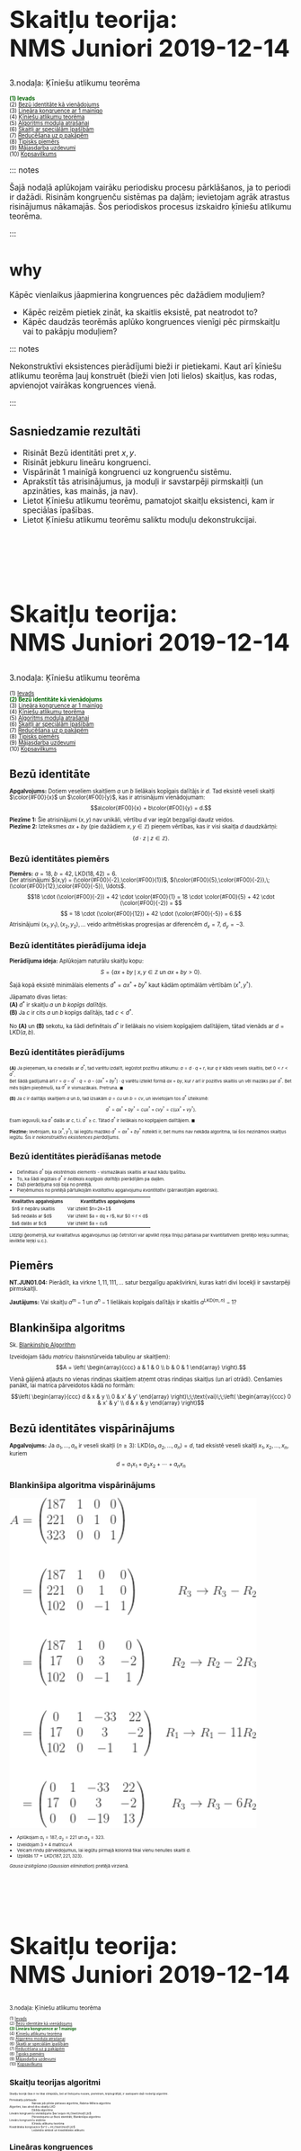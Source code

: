 # &nbsp;

<hgroup>

<h1 style="font-size:32pt">Skaitļu teorija:<br/>
NMS Juniori 2019-12-14</h1>


<blue>3.nodaļa: Ķīniešu atlikumu teorēma</blue>


</hgroup><hgroup style="font-size:70%">

<span style="color:darkgreen">**(1) Ievads**</span>  
<span>(2) [Bezū identitāte kā vienādojums](#section-1)</span>  
<span>(3) [Lineāra kongruence ar 1 mainīgo](#section-2)</span>  
<span>(4) [Ķīniešu atlikumu teorēma](#section-3)</span>  
<span>(5) [Algoritms moduļa atrašanai](#section-4)</span>  
<span>(6) [Skaitļi ar speciālām īpašībām](#section-5)</span>  
<span>(7) [Reducēšana uz p pakāpēm](#section-6)</span>  
<span>(8) [Tipisks piemērs](#section-7)</span>  
<span>(9) [Mājasdarba uzdevumi](#section-8)</span>  
<span>(10) [Kopsavilkums](#section-9)</span>


</hgroup>

::: notes

Šajā nodaļā aplūkojam vairāku periodisku procesu pārklāšanos, 
ja to periodi ir dažādi.
Risinām kongruenču sistēmas pa daļām; 
ievietojam agrāk atrastus risinājumus nākamajās. 
Šos periodiskos procesus izskaidro ķīniešu 
atlikumu teorēma.

:::





# <lo-why/> why

<div class="bigWhy">

Kāpēc vienlaikus jāapmierina kongruences pēc dažādiem moduļiem?

</div>

<div class="smallWhy">

* Kāpēc reizēm pietiek zināt, ka skaitlis eksistē, pat neatrodot to?
* Kāpēc daudzās teorēmās aplūko kongruences vienīgi pēc pirmskaitļu 
vai to pakāpju moduļiem?

</div>

::: notes

Nekonstruktīvi eksistences pierādījumi bieži ir pietiekami. Kaut arī ķīniešu 
atlikumu teorēma ļauj konstruēt (bieži vien ļoti lielos) skaitļus, kas rodas, 
apvienojot vairākas kongruences vienā. 

:::


## <lo-theory/> Sasniedzamie rezultāti

* Risināt Bezū identitāti pret $x,y$. 
* Risināt jebkuru lineāru kongruenci. 
* Vispārināt 1 mainīgā kongruenci uz kongruenču sistēmu. 
* Aprakstīt tās atrisinājumus, ja moduļi ir 
savstarpēji pirmskaitļi (un apzināties, kas mainās, ja nav). 
* Lietot Ķīniešu atlikumu teorēmu, pamatojot skaitļu 
eksistenci, kam ir speciālas īpašības. 
* Lietot Ķīniešu atlikumu teorēmu saliktu moduļu dekonstrukcijai.







# &nbsp;

<hgroup>

<h1 style="font-size:32pt">Skaitļu teorija:<br/>
NMS Juniori 2019-12-14</h1>


<blue>3.nodaļa: Ķīniešu atlikumu teorēma</blue>


</hgroup><hgroup style="font-size:70%">

<span>(1) [Ievads](#section)</span>  
<span style="color:darkgreen">**(2) Bezū identitāte kā vienādojums**</span>  
<span>(3) [Lineāra kongruence ar 1 mainīgo](#section-2)</span>  
<span>(4) [Ķīniešu atlikumu teorēma](#section-3)</span>  
<span>(5) [Algoritms moduļa atrašanai](#section-4)</span>  
<span>(6) [Skaitļi ar speciālām īpašībām](#section-5)</span>  
<span>(7) [Reducēšana uz p pakāpēm](#section-6)</span>  
<span>(8) [Tipisks piemērs](#section-7)</span>  
<span>(9) [Mājasdarba uzdevumi](#section-8)</span>  
<span>(10) [Kopsavilkums](#section-9)</span>


# <lo-theory/> Bezū identitāte

**Apgalvojums:** Dotiem veseliem skaitļiem $a$ un $b$ lielākais kopīgais
dalītājs ir $d$. Tad eksistē veseli skaitļi $\color{#F00}{x}$ un $\color{#F00}{y}$, 
kas ir atrisinājumi vienādojumam:
$$a\color{#F00}{x} + b\color{#F00}{y} = d.$$

**Piezīme 1:** Šie atrisinājumi $(x,y)$ nav unikāli, vērtību $d$ var iegūt bezgalīgi daudz veidos.  
**Piezīme 2:** Izteiksmes $ax+by$ (pie dažādiem $x,y \in \mathbb{Z}$) pieņem vērtības, kas ir
visi skaitļa $d$ daudzkārtņi:
$$\{ d \cdot z \,\mid\, z \in \mathbb{Z} \}.$$


## <lo-summary/> Bezū identitātes piemērs

**Piemērs:** $a = 18$, $b = 42$, $\text{LKD}(18,42) = 6$.  
Der atrisinājumi $(x,y) = (\color{#F00}{-2},\color{#F00}{1})$, 
$(\color{#F00}{5},\color{#F00}{-2}),\;(\color{#F00}{12},\color{#F00}{-5}), \ldots$. 
$$18 \cdot (\color{#F00}{-2}) + 42 \cdot \color{#F00}{1} = 
18 \cdot \color{#F00}{5} + 42 \cdot (\color{#F00}{-2}) = $$
$$ = 18 \cdot (\color{#F00}{12}) + 42 \cdot (\color{#F00}{-5}) = 6.$$
Atrisinājumi $(x_1,y_1),(x_2,y_2),\ldots$ veido aritmētiskas progresijas ar diferencēm 
$d_x = 7$, $d_y = -3$.




## <lo-summary/> Bezū identitātes pierādījuma ideja

**Pierādījuma ideja:** Aplūkojam naturālu skaitļu kopu:
$$S=\{ax+by \,\mid\, x,y\in\mathbb{Z} \text{ un } ax+by>0\}.$$
Šajā kopā eksistē minimālais elements $d^{\ast} = ax^{\ast} + by^{\ast}$ kaut 
kādām optimālām vērtībām $(x^{\ast},y^{\ast})$.

Jāpamato divas lietas:  
**(A)** $d^{\ast}$ ir skaitļu $a$ un $b$ *kopīgs dalītājs*.  
**(B)** Ja $c$ ir cits $a$ un $b$ kopīgs dalītājs, tad $c < d^{\ast}$. 

No **(A)** un **(B)** sekotu, ka šādi definētais $d^{\ast}$ ir lielākais 
no visiem kopīgajiem dalītājiem, tātad vienāds ar $d = \text{LKD}(a,b)$.


## <lo-summary/> Bezū identitātes pierādījums 

<div style="font-size:80%">

**(A)** Ja pieņemam, ka $a$ nedalās ar $d^{\ast}$, tad varētu izdalīt, iegūstot pozitīvu atlikumu: 
$a = d \cdot q + r$, kur $q$ ir kāds vesels skaitlis, bet $0 < r < d^{\ast}$.  
Bet šādā gadījumā arī $r = a - d^{\ast} \cdot q = a - (ax^{\ast}+by^{\ast}) \cdot q$
varētu izteikt formā $ax+by$, kur $r$ arī ir pozitīvs skaitlis un vēl mazāks par $d^{\ast}$. 
Bet mēs bijām pieņēmuši, ka $d^{\ast}$ ir vismazākais. Pretruna. $\blacksquare$

**(B)** Ja $c$ ir dalītājs skaitļiem $a$ un $b$, tad izsakām 
$a = cu$ un $b = cv$, un ievietojam tos $d^{\ast}$ izteiksmē:
$$d^{\ast} = ax^{\ast}+by^{\ast} = cux^{\ast} + cvy^{\ast} = c(ux^{\ast} + vy^{\ast}).$$
Esam ieguvuši, ka $d^{\ast}$ dalās ar $c$, t.i. $d^{\ast} \geq c$. Tātad $d^{\ast}$ ir 
lielākais no kopīgajiem dalītājiem. $\blacksquare$

**Piezīme:** Ievērojam, ka $(x^{\ast},y^{\ast})$, lai iegūtu mazāko $d^{\ast} = ax^{\ast}+by^{\ast}$ 
noteikti ir, bet mums nav nekāda algoritma, lai šos nezināmos skaitļus iegūtu. Šis ir 
<blue>*nekonstruktīvs eksistences pierādījums*</blue>.

</div>


## <lo-summary/> Bezū identitātes pierādīšanas metode

<div style="font-size:80%">

* Definētais $d^{\ast}$ bija <blue>*ekstrēmais elements*</blue> - vismazākais skaitlis ar kaut kādu īpašību.
* To, ka šādi iegūtais $d^{\ast}$ ir *lielākais kopīgais dalītājs* pierādījām pa daļām. 
* Daži pierādījuma soļi bija no pretējā. 
* Pieņēmumos no pretējā pārtulkojām *kvalitatīvu* apgalvojumu *kvantitatīvi* (pārrakstījām algebriski).

<table> 
<tr><th>Kvalitatīvs apgalvojums</th><th>Kvantitatīvs apgalvojums</th></tr>
<tr><td>$n$ ir nepāru skaitlis</td><td>Var izteikt $n=2k+1$</td></tr>
<tr><td>$a$ nedalās ar $d$</td><td>Var izteikt $a = dq + r$, kur $0 < r < d$</td></tr>
<tr><td>$a$ dalās ar $c$</td><td>Var izteikt $a = cu$</td></tr>
</table>

Līdzīgi ģeometrijā, kur kvalitatīvus apgalvojumus
(ap četrstūri var apvilkt riņķa līniju) pārtaisa par kvantitatīviem 
(pretējo leņķu summas; ievilktie leņķi u.c.). 

</div>



# <lo-sample/> Piemērs

**NT.JUN01.04:** Pierādīt, ka virkne $1,11,111,\ldots$ satur bezgalīgu apakšvirkni, 
kuras katri divi locekļi ir savstarpēji pirmskaitļi.

**Jautājums:** Vai skaitļu $a^m - 1$ un $a^n - 1$ lielākais kopīgais dalītājs ir
skaitlis $a^{\text{LKD}(m,n)} - 1$?


# <lo-summary/> Blankinšipa algoritms

Sk. [Blankinship Algorithm](http://mathworld.wolfram.com/BlankinshipAlgorithm.html)


Izveidojam šādu <blue>*matricu*</blue> (taisnstūrveida tabuliņu ar skaitļiem):
$$A = \left(
\begin{array}{ccc}
a & 1 & 0 \\
b & 0 & 1 
\end{array} \right).$$

Vienā gājienā atļauts no vienas rindiņas skaitļiem atņemt otras rindiņas skaitļus
(un arī otrādi). Cenšamies panākt, lai matrica pārveidotos kādā no formām:

$$\left(
\begin{array}{ccc}
d & x & y \\
0 & x' & y'
\end{array} \right)\;\;\text{vai}\;\;\left(
\begin{array}{ccc}
0 & x' & y' \\
d & x & y
\end{array} \right)$$





# <lo-theory/> Bezū identitātes vispārinājums

**Apgalvojums:** Ja $a_1,\ldots,a_n$ ir veseli skaitļi ($n \geq 3$):
$\text{LKD}(a_1, a_2, \ldots, a_n) = d,$
tad eksistē veseli skaitļi $x_{1},x_{2},\ldots ,x_{n}$, kuriem
$$d=a_{1}x_{1}+a_{2}x_{2}+\cdots +a_{n}x_{n}$$


## <lo-summary/> Blankinšipa algoritma vispārinājums

<hgroup>

![Blankinship 3](blankinship3.png)

</hgroup>
<hgroup style="font-size:80%">

* Aplūkojam $a_1 = 187$, $a_2 = 221$ un 
$a_3 = 323$. 
* Izveidojam $3 \times 4$ matricu $A$
* Veicam rindu pārveidojumus, lai iegūtu 
pirmajā kolonnā tikai vienu nenulles skaitli $d$. 
* Izpildās $17 = \text{LKD}(187,221,323)$. 

<blue>*Gausa izslēgšana*</blue> (*Gaussian elimination*)
pretējā virzienā. 


</hgroup>



# &nbsp;

<hgroup>

<h1 style="font-size:32pt">Skaitļu teorija:<br/>
NMS Juniori 2019-12-14</h1>


<blue>3.nodaļa: Ķīniešu atlikumu teorēma</blue>


</hgroup><hgroup style="font-size:70%">

<span>(1) [Ievads](#section)</span>  
<span>(2) [Bezū identitāte kā vienādojums](#section-1)</span>  
<span style="color:darkgreen">**(3) Lineāra kongruence ar 1 mainīgo**</span>  
<span>(4) [Ķīniešu atlikumu teorēma](#section-3)</span>  
<span>(5) [Algoritms moduļa atrašanai](#section-4)</span>  
<span>(6) [Skaitļi ar speciālām īpašībām](#section-5)</span>  
<span>(7) [Reducēšana uz p pakāpēm](#section-6)</span>  
<span>(8) [Tipisks piemērs](#section-7)</span>  
<span>(9) [Mājasdarba uzdevumi](#section-8)</span>  
<span>(10) [Kopsavilkums](#section-9)</span>


# <lo-theory/> Skaitļu teorijas algoritmi

<div style="font-size:70%">

Skaitļu teorijā (kas ir ne tikai olimpiāžu, bet arī lietojumu 
nozare, piemēram, kriptogrāfijā), ir sastopami daži noderīgi algoritmi. 

<dl>
<dt>Pirmskaitļu pārbaude</dt>
<dd>Naivais jeb pilnās pārlases algoritms; Rabina-Millera algoritms</dd>
<dt>Algoritmi, kas atrod divu skaitļu LKD</dt>
<dd>Eiklīda algoritms</dd>
<dt>Lineārs kongruenču vienādojums $ax \equiv m\;(\text{mod}\,b)$</dt>
<dd>Pārveidojums uz Bezū identitāti; Blankinšipa algoritms</dd>
<dt>Lineāru kongruenču sistēma</dt>
<dd>Ķīniešu atlikumu teorēma</dd>
<dt>Kvadrātiska kongruence $x^2 = m\;(\text{mod}\,b)$</dt>
<dd>Ležandra simboli un kvadrātiskie atlikumi.</dd>
</dl>

</div>

# <lo-theory/> Lineāras kongruences

<div style="font-size:80%">

**Algoritmisks uzdevums:** Atrisināt šādu kongruenču vienādojumu:
$ax \equiv m\;(\text{mod}\,b)$, kur $a,b$ ir veseli skaitļi un 
$m$ dalās ar $a,b$ lielāko kopīgo dalītāju $d = \text{LKD}(a,b)$.

**Piezīme 1:** Ja $m$ nedalās ar $d$, tad 
kongruenču vienādojumam atrisinājuma nav vispār.
Piemēram, $6x \equiv 7\;(\text{mod}\,16)$ nevar atrisināt, 
jo $6x$ nevar dot nepāru atlikumu, dalot ar $16$. 

**Piezīme 2:** Ja $a$ un $b$ nav savstarpēji pirmskaitļi, 
tad kongruenču vienādojumam var būt vairāki atrisinājumi. 
Piemēram, $6x \equiv 2\;(\text{mod}\,16)$ eksistē divi 
atrisinājumi:
$$\left\{ \begin{array}{l}
x \equiv 3\;(\text{mod}\,16)\\
x \equiv 11\;(\text{mod}\,16)
\end{array} \right.$$

</div>


## <lo-theory/> Kāpēc eksistē vairāki atrisinājumi?

<div style="font-size:80%">

Risinot kongruenču vienādojumus $ax \equiv m\;(\text{mod}\,b)$ 
ir iespējami vairāki gadījumi:

1. Ja $b$ ir pirmskaitlis, tad katram $a \not\equiv 0\;(\text{mod}\,b)$ 
kongruenču vienādojumam $ax \equiv m\;(\text{mod}\,b)$ eksistē 
viens noteikts atrisinājums. 
$$3x \equiv 4\;(\text{mod}\,7)\;\;\Rightarrow\;\;x \equiv 6\;(\text{mod}\,7).$$
2. Ja $b$ nav pirmskaitlis, bet $a$, $m$ ir savstarpēji 
pirmskaitļi ar $b$, arī tad kongruenču vienādojumam 
$a \not\equiv 0\;(\text{mod}\,b)$ eksistē viens vienīgs atrisinājums. 
3. Situācijas, kad $a$ nav savstarpējs pirmskaitlis ar $b$ 
(jau redzētais $6x \equiv 2\;(\text{mod}\,16)$ u.c.) <red>pirms risināšanas
ir jāpārveido</red>. Piemēram, jānoīsina ar $2$, lai iegūtu viennozīmīgi risināmu 
$$3x \equiv 1\;(\text{mod}\,8).$$

</div>



## <lo-theory/> Lineāra kongruence

Kāpēc lineārai kongruencei 
$ax \equiv d\;(\text{mod}\,b)$ (kur $a,b$ ir veseli skaitļi un 
$d = \text{LKD}(a,b)$) eksistē atrisinājums?

**Pierādījums:** Tās ir sekas no Bezū identitātes. Ja jau $ax+by=d$, tad 
$ax - d$ dalās ar $b$ (tātad $ax$ un $d$ ir kongruenti pēc
$b$ moduļa). 

## <lo-theory/> Atsevišķs gadījums

**Apgalvojums:** Pieņemsim, ka $a$ un $b$ ir savstarpēji 
pirmskaitļi. Tad eksistē atrisinājums kongruenču vienādojumam
$$ax \equiv 1\;(\text{mod}\,b).$$
Tā atrisinājumu $x$ apzīmēsim ar $a^{-1}$ (to sauc par $a$ inverso 
pēc $b$ moduļa). 

**Pierādījums:** Var izmantot Bezū identitāti, bet var arī vienkārši 
atsaukties uz to, ka skaitļu ($x \in 0,\ldots,b-1$) 
reizināšana ar $a$ (pēc $b$ moduļa) ir injektīva. Nekādi 
divi $ax_1$ un $ax_2$ nevar attēloties par to pašu atlikumu.   
**Tātad** kāds no tiem attēlosies par atlikumu $1$.


# <lo-sample/> Inversie pēc 16 moduļa

<hgroup>

Atrast inversos elementus, ja $b=16$. T.i. atrisināt visas
iespējamās kongruences $ax \equiv 1$ (pēc $16$ moduļa).

</hgroup>
<hgroup>

$$\begin{array}
\mbox{}1^{-1} \equiv ?\;(\text{mod}\,16)\\
3^{-1} \equiv ?\;(\text{mod}\,16)\\
5^{-1} \equiv ?\;(\text{mod}\,16)\\
7^{-1} \equiv ?\;(\text{mod}\,16)\\
9^{-1} \equiv ?\;(\text{mod}\,16)\\
11^{-1} \equiv ?\;(\text{mod}\,16)\\
13^{-1} \equiv ?\;(\text{mod}\,16)\\
15^{-1} \equiv ?\;(\text{mod}\,16)
\end{array}$$

</hgroup>


## <lo-soln/> Inversie pēc 16 moduļa

<hgroup>

$$\begin{array}
\mbox{}1^{-1} \equiv 1\\
3^{-1} \equiv 11\\
5^{-1} \equiv 13\\
7^{-1} \equiv 7\\
9^{-1} \equiv 9\\
11^{-1} \equiv 3\\
13^{-1} \equiv 5\\
15^{-1} \equiv 15
\end{array}$$

</hgroup>
<hgroup>

* Katru no šīm sakarībām var pārbaudīt. Piemēram 
$$3^{-1} \cdot 3 \equiv 11 \cdot 3 \equiv$$
$$\equiv 33 \equiv 1\;(\text{mod}\,16).$$
* Nav jēgas jautāt, cik ir $2^{-1}$ pēc $16$ moduļa, 
jo $2,16$ nav savstarpēji pirmskaitļi; neeksistē 
tāds $a$, kuram $a\cdot 2$ dod atlikumu $1$, dalot ar $16$.

</hgroup>


# &nbsp;

<hgroup>

<h1 style="font-size:32pt">Skaitļu teorija:<br/>
NMS Juniori 2019-12-14</h1>


<blue>3.nodaļa: Ķīniešu atlikumu teorēma</blue>


</hgroup><hgroup style="font-size:70%">

<span>(1) [Ievads](#section)</span>  
<span>(2) [Bezū identitāte kā vienādojums](#section-1)</span>  
<span>(3) [Lineāra kongruence ar 1 mainīgo](#section-2)</span>  
<span style="color:darkgreen">**(4) Ķīniešu atlikumu teorēma**</span>  
<span>(5) [Algoritms moduļa atrašanai](#section-4)</span>  
<span>(6) [Skaitļi ar speciālām īpašībām](#section-5)</span>  
<span>(7) [Reducēšana uz p pakāpēm](#section-6)</span>  
<span>(8) [Tipisks piemērs](#section-7)</span>  
<span>(9) [Mājasdarba uzdevumi](#section-8)</span>  
<span>(10) [Kopsavilkums](#section-9)</span>





# <lo-theory/> Ķīniešu atlikumu teorēma

**Teorēma:** 
Ja $m_1,m_2,\ldots,m_k$ ir pa pāriem savstarpēji pirmskaitļi, 
bet $a_1,a_2,\ldots,a_k$ ir jebkādi veseli skaitļi, tad eksistē
vesels atrisinājums $x \in \mathbb{Z}$ šādai kongruenču 
sistēmai 
$$\left\{ \begin{array}{l}
x \equiv a_1\;(\text{mod}\,m_1)\\
x \equiv a_2\;(\text{mod}\,m_2)\\
\vdots\\
x \equiv a_k\;(\text{mod}\,m_k)
\end{array} \right.$$
Turklāt visi šīs sistēmas atrisinājumi ir kongruenti 
pēc moduļa $M = m_1\cdot m_2 \cdot \ldots \cdot m_k$.


## <lo-theory/> Piemērs

<hgroup>

![CRT Example](crt-example.png)

</hgroup>
<hgroup>

$$\left\{ \begin{array}{l}
x \equiv 1\;(\text{mod}\,3)\\
x \equiv 2\;(\text{mod}\,5)\\
x \equiv 3\;(\text{mod}\,7)
\end{array} \right.$$

ir ekvivalents ar vienu kongruenci:

$$x \equiv 52\;(\text{mod}\,105)$$


</hgroup>


## <lo-theory/> Pierādījums (atrisinājuma unikalitāte)

**Pierādījums:**
Ja $x_1$ un $x_2$ ir divi atrisinājumi, 
tad to starpība $x_1 - x_2$ dalās ar $m_1,\ldots,m_k$.  
Un tā kā visi $m_i$ ir savstarpēji pirmskaitļi, tad 
$x_1 - x_2$ dalās arī ar $M$. 

Tātad, atrisinājums, ja tāds vispār eksistē, ir viens vienīgs 
(ar precizitāti līdz $M$ daudzkārtņa pieskaitīšanai).


## <lo-theory/> Pierādījums (atrisinājuma eksistence)

**Pierādījums:** Katru skaitli $n$ no $0$ līdz $M-1$ dalām 
ar visiem skaitļiem $m_1,\ldots,m_k$. Iegūstam 
sarakstiņu ar k skaitļiem $(n_1,n_2,\ldots,n_k)$. 

Nupat (atrisinājuma unikalitāte) redzējām, ka 
attēlojums $n \rightarrow (n_1,n_2,\ldots,n_k)$ ir 
*injektīvs* (nav iespējams, ka divām dažādām 
$n$ vērtībām atbilst vienādi sarakstiņi).  
Bet tā kā iespējamo sarakstiņu ir $m_1 \times \ldots \times m_k = M$, 
tad to ir tikpat cik $n$ vērtību. Tas nozīmē, ka
ikviens sarakstiņš ir iegūstams. Ja kāds nebūtu iegūstams, 
tad katrai $n$ vērtībai nepietiktu sarakstiņa (Dirihlē princips).



## <lo-theory/> Par ķīniešu atlikumu teorēmu

> The Chinese Remainder Theorem is a "theorem" only in that it is useful
> and requires proof. When you ask a capable 15-year-old why an arithmetic
> progression with common difference 7 must contain multiples of 3, they will
> often say exactly the right thing.  
> (Dominic Yeo, "Eventually Almost Everywhere".)

# <lo-sample/> Skaitlisks piemērs

<hgroup>

Atrast atrisinājumu kongruenču sistēmai 

$$\left\{ \begin{array}{l}
x \equiv 4\;(\text{mod}\,5)\\
x \equiv 6\;(\text{mod}\,11)
\end{array} \right.$$

Var risināt ar mēģinājumu/kļūdu metodi:

</hgroup>
<hgroup style="font-size:80%">

* Pārbaudīt atlikumus ar $5$ ir vieglāk
nekā ar $11$.  
* Aprakstām aritmētisko progresiju ar diferenci $11$: 
$$(a_n) = 6,17,28,39,50,61,\ldots$$
* Gaidām brīdi, kad tajā ir loceklis, kura pēdējais
cipars ir $4$ vai $9$ (t.i. kongruents ar $4$ pēc moduļa $5$). 

Der loceklis $39$. Tas arī ir sistēmas atrisinājums.  
Derēs arī visi citi $39 + 55k$ (atrisinājumi veido aritmētisku 
progresiju ar diferenci $55$).

</hgroup>

## <lo-sample/> Pārveidojums par Bezū identitāti

<hgroup style="font-size:70%">

$$\left\{ \begin{array}{l}
x \equiv 4\;(\text{mod}\,5)\\
x \equiv 6\;(\text{mod}\,11)
\end{array} \right.$$

Pārrakstām kongruences kā skaitļu 
vienādojumus:

$$\left\{ \begin{array}{l}
x - 4 = 5k\\
x - 6 = 11m
\end{array} \right.$$

Atņemam no pirmā otro:

$(-4) - (-6) = 5k - 11m$ jeb  
$5k + (-11)m = 2$.

</hgroup>
<hgroup style="font-size:70%">

$$\left( \begin{array}{c|cc}
5 & 1 & 0 \\
-11 & 0 & 1 
\end{array} \right)$$

$$\xrightarrow{R_2 := R_2 + 2R_1} \left( \begin{array}{c|cc}
5 & 1 & 0 \\
-1 & \color{#F00}{2} & \color{#F00}{1} 
\end{array} \right)$$

Esam ieguvuši: $\color{#F00}{2} \cdot 5 + \color{#F00}{1} \cdot (-11) = -1$
jeb, piereizinot ar $-2$:
$$\color{#F00}{-4} \cdot 5 + \color{#F00}{-2} \cdot (-11) = 2.$$

$$x = 5\color{#F00}{k} + 4 = 5\cdot (\color{#F00}{-4}) + 4 = -16.$$

Visbeidzot: $-16 \equiv 39\;(\text{mod}\,55)$. 

</hgroup>


## <lo-sample/> Ilustrācija ar tabulu

Ir pavisam $55$ atlikumi, kas rodas, dalot ar $55$. 
Katram no šiem atlikumiem atbilst atlikums dalot ar $11$ (no $0$ līdz $10)  
<blue>**UN**</blue> atlikums dalot ar $5$ (no $0$ līdz $4$). Ierakstām skaitļus 
$0,1,2,\ldots$ pa diagonāli (ar aptīšanos). 

<table>
<tr>
<th>&nbsp;</th><th>0</th><th>1</th><th>2</th><th>3</th><th>4</th><th>5</th><th>6</th><th>7</th><th>8</th><th>9</th><th>10</th>
</tr>
<tr>
<th>0</th><td>0</td><td>&nbsp;</td><td>35</td><td>25</td><td>15</td><td>5</td><td>&nbsp;</td><td>&nbsp;</td><td>30</td><td>20</td><td>10</td>
</tr>
<tr>
<th>1</th><td>11</td><td>1</td><td>&nbsp;</td><td>36</td><td>26</td><td>16</td><td>6</td><td>&nbsp;</td><td>&nbsp;</td><td>31</td><td>21</td>
</tr>
<tr>
<th>2</th><td>22</td><td>12</td><td>2</td><td>&nbsp;</td><td>37</td><td>27</td><td>17</td><td>7</td><td>&nbsp;</td><td>&nbsp;</td><td>32</td>
</tr>
<tr>
<th>3</th><td>33</td><td>23</td><td>13</td><td>3</td><td>&nbsp;</td><td>38</td><td>28</td><td>18</td><td>8</td><td>&nbsp;</td><td>&nbsp;</td>
</tr>
<tr>
<th>4</th><td>&nbsp;</td><td>34</td><td>24</td><td>14</td><td>4</td><td>&nbsp;</td><td><red>39</red></td><td>29</td><td>19</td><td>9</td><td>&nbsp;</td>
</tr>
</table>

## <lo-sample/> Tora topoloģija

<hgroup style="font-size:80%">

Tabulas aizpildīšanā "pa diagonāli" izmantojām "tora topoloģiju". (Tors - barankas formas objekts; topoloģija - 
definīcija par to, kuri punkti atrodas "blakus"). 

![Torus topology](torus-topology.png)

</hgroup>
<hgroup style="font-size:80%">

Katram laukumiņam uz tora atbilst šūna kvadrātveida tabulā. Bet topoloģija jeb kaimiņattiecības ir tās pašas:

![Square torus topology](square-torus-topology.png)

</hgroup>



# <lo-sample/> LT.VUMIF.2016.10.3

Atrodiet mazāko naturālo skaitli $n$, kuram skaitļi 
$\sqrt[5]{5n}$, $\sqrt[6]{6n}$, $\sqrt[7]{7n}$
ir naturāli. 


Sk. [Viļņas universitātes Matemātikas un informātikas fakultātes rīkotā olimpiāde skolēniem](http://mif.vu.lt/matematikos-olimpiados/mif/)




## <lo-soln/> LT.VUMIF.2016.10.3 (pirmreizinātāji)

Apzīmējam $n = 2^a3^b5^c7^d$ ir $n$ sadalījums pirmreizinātājos. 
Citus pirmreizinātājus neieviešam
(aizdomas, ka tie nebūs vajadzīgi - citi kāpinātāji būs $0$). 

* $\sqrt[5]{5n} \in \mathbb{N}$ nozīmē, ka $a, b, c-1, d$ dalās ar $5$
* $\sqrt[6]{6n} \in \mathbb{N}$ nozīmē, ka $a-1, b-1, c, d$ dalās ar $6$
* $\sqrt[7]{7n} \in \mathbb{N}$ nozīmē, ka $a,b,c,d-1$ dalās ar $7$

## <lo-soln/> LT.VUMIF.2016.10.3 (atrod atsevišķi a,b,c,d)

* $a$ un $b$ dalās ar $5$ un $7$, dod atlikumu $5$, dalot ar $6$. 
Mazākais tāds skaitlis ir $a=b=35$.
* $c$ dalās ar $6$ un $7$, dod atlikumu $4$, dalot ar $5$. 
Mazākais tāds skaitlis ir $c=84$.
* $d$ dalās ar $5$ un $6$, dod atlikumu $6$, dalot ar $7$. 
Mazākais tāds skaitlis ir $90$. 

$$n = 2^{35}\cdot{}3^{35}\cdot{}5^{84}\cdot{}7^{90}.$$


## <lo-soln/> LT.VUMIF.2016.10.3 (alternatīvs pieraksts)

<hgroup>

Ķīniešu atlikumu teorēma var būt netieši/apslēpti izmantota (kā iepriekšējā slaidā).  
Bet to var arī izcelt, uzrakstot kongruenču sistēmu.

> $c$ dalās ar $6$ un $7$, dod atlikumu $4$, dalot ar $5$. 

</hgroup>
<hgroup>

$$\left\{ \begin{array}{l}
x \equiv 0\;(\text{mod}\,6)\\
x \equiv 0\;(\text{mod}\,7)\\
x \equiv 4\;(\text{mod}\,5)
\end{array} \right.$$

ir ekvivalenta vienai kongruencei:

$$x \equiv 84\;(\text{mod}\,210),$$

(*Šeit $210 = 6 \cdot 7 \cdot 5$.*)

</hgroup>




# &nbsp;

<hgroup>

<h1 style="font-size:32pt">Skaitļu teorija:<br/>
NMS Juniori 2019-12-14</h1>


<blue>3.nodaļa: Ķīniešu atlikumu teorēma</blue>


</hgroup><hgroup style="font-size:70%">

<span>(1) [Ievads](#section)</span>  
<span>(2) [Bezū identitāte kā vienādojums](#section-1)</span>  
<span>(3) [Lineāra kongruence ar 1 mainīgo](#section-2)</span>  
<span>(4) [Ķīniešu atlikumu teorēma](#section-3)</span>  
<span style="color:darkgreen">**(5) Algoritms moduļa atrašanai**</span>  
<span>(6) [Skaitļi ar speciālām īpašībām](#section-5)</span>  
<span>(7) [Reducēšana uz p pakāpēm](#section-6)</span>  
<span>(8) [Tipisks piemērs](#section-7)</span>  
<span>(9) [Mājasdarba uzdevumi](#section-8)</span>  
<span>(10) [Kopsavilkums](#section-9)</span>





# &nbsp;

<hgroup>

<h1 style="font-size:32pt">Skaitļu teorija:<br/>
NMS Juniori 2019-12-14</h1>


<blue>3.nodaļa: Ķīniešu atlikumu teorēma</blue>


</hgroup><hgroup style="font-size:70%">

<span>(1) [Ievads](#section)</span>  
<span>(2) [Bezū identitāte kā vienādojums](#section-1)</span>  
<span>(3) [Lineāra kongruence ar 1 mainīgo](#section-2)</span>  
<span>(4) [Ķīniešu atlikumu teorēma](#section-3)</span>  
<span>(5) [Algoritms moduļa atrašanai](#section-4)</span>  
<span style="color:darkgreen">**(6) Skaitļi ar speciālām īpašībām**</span>  
<span>(7) [Reducēšana uz p pakāpēm](#section-6)</span>  
<span>(8) [Tipisks piemērs](#section-7)</span>  
<span>(9) [Mājasdarba uzdevumi](#section-8)</span>  
<span>(10) [Kopsavilkums](#section-9)</span>


# <lo-theory/> Konstruēšanas uzdevumi

**Stratēģija:** Lai pamatotu, ka eksistē skaitļi ar noteikta veida 
neparastu īpašību, sadalām šo īpašību daudzās lineārās kongruencēs 
(pēc moduļiem, kuri ir savstarpēji pirmskaitļi)
un risinām šo sistēmu. 





# <lo-sample> USAMO.2008.1

Pierādīt, ka jebkuram naturālam $n$, eksistē $n+1$ 
savstarpēji pirmskaitļi $k_0,k_1,\ldots,k_n$, kas visi lielāki par $1$, kuriem 
$k_0 \cdot k_1 \cdot \ldots \cdot k_n - 1$
ir divu pēc kārtas sekojošu naturālu skaitļu reizinājums.

## <lo-hints/> USAMO.2008.1

<hgroup>

Pierādīt, ka jebkuram naturālam $n$, eksistē $n+1$ 
savstarpēji pirmskaitļi $k_0,k_1,\ldots,k_n$, kas visi lielāki par $1$, kuriem 
$k_0 \cdot k_1 \cdot \ldots \cdot k_n - 1$
ir divu pēc kārtas sekojošu naturālu skaitļu reizinājums.

</hgroup>
<hgroup>

> Izsakām ekvivalentu apgalvojumu, sākot no teikuma beigām.
> Mērķis: samazināt "kustīgo gabalu" skaitu.

</hgroup>


## <lo-hints/> USAMO.2008.1

**Lemma 1:** Ja $t_i^2 + t_i+ 1$ dalās ar pirmskaitli $p_i$ ($i = 0,\ldots,n$), 
tad eksistēs arī tāds $t^{\ast}$, kuram $(t^{\ast})^2 + t^{\ast} + 1$ dalās
ar visu šo pirmskaitļu reizinājumu?

**Lemma 2:** Vai eksistē bezgalīgi daudz pirmskaitļu $p_i$, kuriem 
var atrisināt $t^2 + t + 1 \equiv 0$ pēc $p_i$ moduļa? (T.i. polinoma
$P(t) = t^2 + t + 1$ vērtība kaut kādam $t$ dalās ar $p_i$)?




# &nbsp;

<hgroup>

<h1 style="font-size:32pt">Skaitļu teorija:<br/>
NMS Juniori 2019-12-14</h1>


<blue>3.nodaļa: Ķīniešu atlikumu teorēma</blue>


</hgroup><hgroup style="font-size:70%">

<span>(1) [Ievads](#section)</span>  
<span>(2) [Bezū identitāte kā vienādojums](#section-1)</span>  
<span>(3) [Lineāra kongruence ar 1 mainīgo](#section-2)</span>  
<span>(4) [Ķīniešu atlikumu teorēma](#section-3)</span>  
<span>(5) [Algoritms moduļa atrašanai](#section-4)</span>  
<span>(6) [Skaitļi ar speciālām īpašībām](#section-5)</span>  
<span style="color:darkgreen">**(7) Reducēšana uz p pakāpēm**</span>  
<span>(8) [Tipisks piemērs](#section-7)</span>  
<span>(9) [Mājasdarba uzdevumi](#section-8)</span>  
<span>(10) [Kopsavilkums](#section-9)</span>


# <lo-sample/> US.MPGO.2010.2

**Uzdevums:** Pierādīt, ka jebkuram naturālam $n$, eksistē veseli skaitļi $a$ un $b$, kuriem 
$4a^2 + 9b^2 - 1$ dalās ar $n$. 

[Math Prize for Girls Olympiad, 2010, P2](https://artofproblemsolving.com/community/c952032_2010_math_prize_for_girls_olympiad)


## <lo-hints/> US.MPGO.2010.2 (destrukcija)

> Izmantojam Ķīniešu atlikumu teorēmu, lai iespējami samazinātu 
> aplūkojamo $n$ vērtību kopumu.

* "Destrukcija" - patvaļīgā $n$ vietā aplūkojam vienīgi pirmskaitļu pakāpes $p^k$. 


## <lo-soln/> US.MPGO.2010.2

Aplūkosim divus gadījumus, kad $n$ ir pirmskaitļu pakāpe. 

**1.gadījums:** Ja $n= 2^k$, izvēlamies $a \equiv 0\;(\text{mod}\,2^k)$ un 
$b \equiv 3^{-1}\;(\text{mod}\,2^k)$. 


## <lo-soln/> US.MPGO.2010.2

**2.gadījums:** Ja $n = p^k$ ($p \neq 2$), tad izvēlamies $a \equiv 2^{-1}\;(\text{mod}\,p^k)$ 
un $b \equiv 0\;(\text{mod}\,p^k)$.




# <lo-sample/> Piemērs - Fibonači virknes atlikumi

**Uzdevums:**  Vai eksistē bezgalīgi daudzi Fibonači skaitļi, kuri:  
**(a)** Dalās ar $1001$ bez atlikuma (atlikums $0$),  
**(b)** Dod atlikumu $900$, dalot ar $1001$,  
**(c)** Dod atlikumu $1000$, dalot ar $1001$.


**Piezīme:** Fibonači virkni ($0,1,1,2,3,5,8,13,21,\ldots$) definē šādi:  
$F_0 = 0$, $F_1 = 1$ un $F_{k+1} = F_{k-1}+F_{k}$ visiem $k \geq 1$. (Katrs nākamais
loceklis ir divu iepriekšējo locekļu summa.)


## <lo-soln/> Piemērs - Fibonači virknes atlikumi (a)

<div style="font-size:70%">

**(a)** Bezgalīgi daudzi $F_n$ dalās ar $1001$. Vispārīgs apgalvojums ir šāds:

**Apgalvojums:** Jebkuram $k$, eksistē bezgalīgi daudzi $F_n$, kas dalās ar $k$. 

**Pierādījums:** $F_0 = 0$ dalās ar $k$.  
Ievērosim, ka atlikumi, dalot ar $k$, pēc kāda laika kļūst periodiski: Katru 
nākamo atlikumu nosaka iepriekšējie divi atlikumi, un iespējamo 
atlikumu pārīšu ir ne vairāk kā $k \cdot k$ - galīgs skaits. Tātad 
virknē pēc kāda laika tas pats blakusesošu atlikumu pārītis parādīsies
atkārtoti (un no šīs vietas sāksies cikls). 

Fibonači virknes atlikumi nevar veidot nekādus "priekšperiodus", tāpēc, ka
$F_{k-1} = F_{k+1} - F_{k}$ (no diviem nākamajiem atlikumiem var viennozīmīgi 
izrēķināt iepriekšējo). 

</div>

## <lo-soln/> Piemērs - Fibonači virknes atlikumi (a)

<div style="font-size:70%">

$1001 = 7 \cdot 11 \cdot 13$. Tāpēc apskatāmies tikai atlikumus pēc pirmskaitļiem $7, 11, 13$: 

* Dalot $F_n$ ar $7$, periodiski atkārtojas $16$ atlikumi: $0, 1, 1, 2, 3, 5, 1, 6, 0, 6, 6, 5, 4, 2, 6, 1$
* Dalot $F_n$ ar $11$, periodiski atkārtojas $10$ atlikumi: $0, 1, 1, 2, 3, 5, 8, 2, 10, 1$
* Dalot $F_n$ ar $13$, periodiski atkārtojas $28$ atlikumi: 
$$0, 1, 1, 2, 3, 5, 8, 0, 8, 8, 3, 11, 1, 12, 0, 12, 12, 11, 10, 8, 5, 0, 5, 5, 10, 2, 12, 1$$

Aprēķinām kopīgā cikla garumu: $\text{LKD}(16,10,28) = 560$.  
Tātad periods (atlikumiem pēc $1001$ moduļa) iestāsies pēc $560$ soļiem:
$$F_0 \equiv F_{560} \equiv F_{1120} \equiv \ldots \equiv 0\;(\text{mod}\,1001).$$

</div>


## <lo-soln/> Piemērs - Fibonači virknes atlikumi (b)

**(b)** Atlikums $900$ nav iespējams, jo, dalot ar $11$, nevar panākt, lai $F_n$ dotu atlikumu $9$.
Atlikuma $9$ periodiskajā virknē $0, 1, 1, 2, 3, 5, 8, 2, 10, 1$ vienkārši nav.



## <lo-soln/> Piemērs - Fibonači virknes atlikumi (c)

<div style="font-size:70%">

**(c)** Atlikumu $1000$, dalot ar $1001$ dod tie $x$, kam izpildās kongruences:

$$\left\{
\begin{array}{l}
x \equiv -1 \equiv 6 \;(\text{mod}\,7)\\
x \equiv -1 \equiv 10 \;(\text{mod}\,11)\\
x \equiv -1 \equiv 12 \;(\text{mod}\,13)
\end{array} \right.$$

Atlikumu $6$, dalot ar $7$ var panākt, 
ja Fibonači virknes numurs $n$ ir kongruents ar $(-2)$ pēc moduļa $16$. Jo sešpadsmit periodiski atkārtojošos atlikumu 
virknē ($0, 1, 1, 2, 3, 5, 1, 6, 0, 6, 6, 5, 4, 2, \color{#F00}{6}, 1$)
skaitlis $6$ ir, piemēram, otrais no beigām.   
Arī, aplūkojot $F_n$ pēc $11$ un $13$ moduļiem, der priekšpēdējie atlikumi.

Skaitlis $558$ ir kongruents ar $(-2)$ gan pēc $16$, gan pēc $10$, gan pēc $28$ moduļa. Tātad 
tas dos vajadzīgos atlikumus dalot ar $7,11,13$ un tādēļ
$$F_{558} \equiv F_{558+560} \equiv F_{558 + 2\cdot 560} \equiv \ldots \equiv 1000\;(\text{mod}\,1001).$$

Skaitli $560$ var pieskaitīt, jo jau agrāk noskaidrojām, ka pēc $1001$ moduļa, atlikumu 
atkārtošanās periods ir $\text{LKD}(16,10,28) = 560$.

</div>



# &nbsp;

<hgroup>

<h1 style="font-size:32pt">Skaitļu teorija:<br/>
NMS Juniori 2019-12-14</h1>


<blue>3.nodaļa: Ķīniešu atlikumu teorēma</blue>


</hgroup><hgroup style="font-size:70%">

<span>(1) [Ievads](#section)</span>  
<span>(2) [Bezū identitāte kā vienādojums](#section-1)</span>  
<span>(3) [Lineāra kongruence ar 1 mainīgo](#section-2)</span>  
<span>(4) [Ķīniešu atlikumu teorēma](#section-3)</span>  
<span>(5) [Algoritms moduļa atrašanai](#section-4)</span>  
<span>(6) [Skaitļi ar speciālām īpašībām](#section-5)</span>  
<span>(7) [Reducēšana uz p pakāpēm](#section-6)</span>  
<span style="color:darkgreen">**(8) Tipisks piemērs**</span>  
<span>(9) [Mājasdarba uzdevumi](#section-8)</span>  
<span>(10) [Kopsavilkums](#section-9)</span>



<!-- andreescu-andrica-problems-on-number-theory.pdf, p52 -->


# <lo-sample/> BW.2016.2

Pierādīt vai apgāzt sekojošus apgalvojumus:  
**(a)** Jebkuram $k \geq 2$, un jebkuriem $k$ pēc kārtas sekojošiem naturāliem 
skaitļiem atradīsies skaitlis, kurš nedalās ne ar vienu pirmskaitli, kas mazāks par $k$.   
**(b)** Jebkuram $k \geq 2$, un jebkurai $k$ pēc kārtas sekojošu naturālu skaitļu virknei atradīsies skaitlis, kas ir savstarpējs pirmskaitlis ar visiem citiem virknes locekļiem. 

*Iedomāsimies, ka abi šie apgalvojumi ir patiesi...
Kurš no tiem šķiet interesantāks? Vai kāds no apgalvojumiem seko no otra?*




## <lo-reading/> BW.2016.2 (a)

<div style="font-size:80%">

> **(a)** Jebkuram $k \geq 2$, un jebkuriem $k$ pēc kārtas sekojošiem naturāliem 
> skaitļiem atradīsies skaitlis, kurš nedalās ne ar vienu pirmskaitli, kas mazāks par $k$.

Apgalvojums **(a)** izteikts ar kvantoriem:

$$(\forall k \geq 2)(\forall n \in \mathbb{N})(\exists i \in \{ n,\ldots,n+(k-1) \})$$
$$(\forall p < k)(i\;\text{NEdalās ar}\;p).$$

Apgalvojuma **(a)** noliegums izteikts ar kvantoriem:

$$(\exists k \geq 2)(\exists n \in \mathbb{N})(\forall i \in \{ n,\ldots,n+(k-1) \})$$
$$(\exists p < k)(i\;\text{dalās ar}\;p).$$ 

</div>


## <lo-hints/> BW.2016.2 (a)

Apgalvojumu **(a)** var sākt apgāzt ar šādu telegrammu/tvītu:

> Skaitlis $1$ neder (ne ar ko nedalās). 
> Tādēļ, sākot ar $2$, izrakstām skaitļus līdz $k+1$. 
> Vēlamies, lai jebkurš $2,\ldots,k+1$ dalās ar kādu $p<k$.

## <lo-soln/> BW.2016.2

Pietiek izvēlēties $k=8$ un aplūkot $8$ pēc kārtas sekojošus skaitļus:
$$2,3,4,5,6,7,8,9.$$
Katrs no tiem dalās ar kādu pirmskaitli $p < 8$.

Atliek pierādīt vai apgāzt **(b)**



## <lo-summary/> Liriska atkāpe - pirms BW.2016.2 (b)

<div style="font-size:70%">

**Apgalvojums 1:** Saskaitām visus apgrieztos pirmskaitļus līdz $n$-tajam pirmskaitlim:
$$\frac{1}{2} + \frac{1}{3} + \frac{1}{5} + \ldots + \frac{1}{p_n} = \sum\limits_{i=1}^{n} \frac{1}{p_i},$$
Šī summa *diverģē*: tā pārsniedz patvaļīgi lielu dotu skaitli $M$:
$$(\forall M \in \mathbb{R})(\exists n\in \mathbb{N})
\left( \frac{1}{p_1} + \frac{1}{p_2} + \ldots + \frac{1}{p_n} > M \right).$$

**Apgalvojums 2:** Eratostēna režģis (tiesa, ar daļēju pārklāšanos) izsvītro 
vispirms pusi, tad trešdaļu, tad piektdaļu no visiem naturālajiem skaitļiem.  
<blue>**BET**</blue> šo konstrukciju var turpināt neierobežoti 
ilgi. Izsvītroto skaitļu īpatsvars vienmēr nedaudz mazāks par $1$. 

**BW.2016.2 (b):** Vai iespējams izveidot 
Eratostena režģim līdzīgu konstrukciju (izsvītrojot katru otro, 
trešo, piekto, septīto - ar brīvi izraudzītām nobīdēm), lai katra no 
svītrošanām skartu vismaz divus skaitļus no visu $k$ skaitļu 
virknes; turklāt būtu izsvītroti visi?

</div>





## <lo-reading/> BW.2016.2 (b)

<div style="font-size:80%">

> **(b)** Jebkuram $k \geq 2$, un jebkurai $k$ pēc kārtas sekojošu naturālu skaitļu virknei 
> atradīsies skaitlis, kas ir savstarpējs pirmskaitlis ar visiem citiem virknes locekļiem.

Apgalvojums **(b)** izteikts ar kvantoriem (var izvēlēties $i$ no pēc kārtas sekojošu skaitļu virknītes tā, 
lai visiem $j$ no tās pašas virknītes, ja $j$ atšķiras no $i$, tad tie ir savstarpēji pirmskaitļi):

$$(\forall k \geq 2)(\forall n \in \mathbb{N})(\exists i \in \{ n,\ldots,n+(k-1) \})$$
$$(\forall  j \in \{ n,\ldots,n+(k-1) \})(i \neq j \Rightarrow \text{LKD}(i,j)=1).$$

Apgalvojuma **(b)** noliegums izteikts ar kvantoriem (katram $i$ no virknītes atradīsies
$j$ no tās pašas virknītes, ka $i$ atšķiras no $j$ **un** tie NAV savstarpēji pirmskaitļi):

$$(\exists k \geq 2)(\exists n \in \mathbb{N})(\forall i \in \{ n,\ldots,n+(k-1) \})$$
$$(\exists  j \in \{ n,\ldots,n+(k-1) \})(i \neq j \;\mathbb{un}\; \text{LKD}(i,j)>1).$$

</div>



## <lo-hints/> BW.2016.2 (b)

<hgroup>

Ieteikums apgalvojuma **(b)** apgāšanai. 

> Atbilde ir $17$: Var atrast $17$ intervālu $[n;n+16]$; 
> kuru var pārklāt ar aritmētiskām progresijām ar diferencēm 
> $d = 2,3,5,7,11,13$ (un no katras progresijas virknē ir vismaz 
> divi locekļi).

(*Tika iegūts ar mēģinājumu/kļūdu metodi, pamazām pievienojot 
jaunas progresijas.*)


## <lo-soln/> BW.2016.2 (b)

![Sequences](sequences.png)

Tie ir $17$ pēc kārtas sekojoši naturāli skaitļi, kas visi ir pirmskaitļi.
(*Starp citu, arī $17!+2,17!+3,\ldots,17!+18$ ir $17$ pēc kārtas sekojoši salikti skaitļi, 
bet mūsu piemērā tie būs jūtami mazāki.*)


## <lo-soln/> BW.2016.2 (b)

<hgroup style="font-size:80%">

Lai iegūtu skaitli $n$, kurš apmierina iepriekšējā attēlā




# <lo-sample> Piemērs

Sauksim režģa punktu $X$ rūtiņu plaknē par *redzamu* no 
koordinātu sākumpunkta $O$, ja nogrieznis $OX$ nesatur 
citus režģa punktus, izņemot $O$ un $X$. 
Pierādīt, ka jebkuram naturālam $n$ eksistē 
kvadrāts ar $n^2$ režģa punktiem (kur kvadrāta malas ir 
paralēlas koordinātu asīm), ka neviens no kvadrātā ietilpstošajiem 
režģa punktiem nav redzams no koordinātu sākumpunkta.





# &nbsp;

<hgroup>

<h1 style="font-size:32pt">Skaitļu teorija:<br/>
NMS Juniori 2019-12-14</h1>


<blue>3.nodaļa: Ķīniešu atlikumu teorēma</blue>

</hgroup><hgroup style="font-size:70%">

<span>(1) [Ievads](#section)</span>  
<span>(2) [Bezū identitāte kā vienādojums](#section-1)</span>  
<span>(3) [Lineāra kongruence ar 1 mainīgo](#section-2)</span>  
<span>(4) [Ķīniešu atlikumu teorēma](#section-3)</span>  
<span>(5) [Algoritms moduļa atrašanai](#section-4)</span>  
<span>(6) [Skaitļi ar speciālām īpašībām](#section-5)</span>  
<span>(7) [Reducēšana uz p pakāpēm](#section-6)</span>  
<span>(8) [Tipisks piemērs](#section-7)</span>  
<span style="color:darkgreen">**(9) Mājasdarba uzdevumi**</span>  
<span>(10) [Kopsavilkums](#section-9)</span>

</hgroup>


# <lo-sample/> NT.JUN02.MD1

Pierādīt, ka jebkuram naturālam skaitlim $n$, ir $n$ pēc kārtas sekojoši 
naturāli skaitļi, ka jebkurm no tiem ir dalītājs, kas ir pilns kvadrāts, kas lielāks par $1$. 




# <lo-sample/> NT.JUN02.MD2

Katram naturālam skaitlim $n$, ir $n$ pēc kārtas sekojoši naturāli skaitļi, no kuriem neviens
nav *potents skaitlis*.  
*Piezīme:* Par *potentu* saucam naturālu skaitli $n$, ka jebkuram pirmskaitlim $p$: ja $n$ dalās 
ar $p$, tad $n$ dalās arī ar $p^2$. Sk. [Powerful number](https://en.wikipedia.org/wiki/Powerful\%5Fnumber).


# <lo-sample/> NT.JUN02.MD3

Dotajam naturālam skaitlim $n$, ar $f(n)$ apzīmējam mazāko naturālo skaitli, ka 
${\displaystyle \sum\limits_{k=1}^{f(n)} k}$ dalās ar $n$. 
Pierādīt, ka $f(n) = 2n-1$ tad un tikai tad, ja $n$ ir skaitļa $2$ pakāpe.


# <lo-sample/> NT.JUN02.MD4

Ar $n$ un $k$ apzīmējam veselus skaitļus, ka $n>0$ un skaitlis $k(n-1)$ ir pāra skaitlis. 
Pierādīt, ka eksistē skaitļi $x$ un $y$, ka $\text{LKD}(x,n) = \text{LKD}(y,n) = 1$ un 
$x + y \equiv k\;(\text{mod}\,n)$. 


# <lo-sample/> NT.JUN02.MD5

Dots naturāls skaitlis $x$. Pierādīt, ka ir $n$ pēc kārtas sekojoši naturāli skaitļi, 
no kuriem neviens nav pirmskaitļa pakāpe. 



# <lo-sample/> NT.JUN02.MD6

Ar $m, n$ apzīmēti naturāli skaitļi, kas apmierina šādu īpašību:
$$\text{LKD}(11k-1,m) = \text{LKD}(11k-1,n)$$
ir spēkā visiem naturāliem skaitļiem $k$. Pierādīt, ka $m = 11^r \cdot n$ kādam veselam skaitlim $r$. 






# &nbsp;

<hgroup>

<h1 style="font-size:32pt">Skaitļu teorija:<br/>
NMS Juniori 2019-12-14</h1>


<blue>3.nodaļa: Ķīniešu atlikumu teorēma</blue>

</hgroup><hgroup style="font-size:70%">

<span>(1) [Ievads](#section)</span>  
<span>(2) [Bezū identitāte kā vienādojums](#section-1)</span>  
<span>(3) [Lineāra kongruence ar 1 mainīgo](#section-2)</span>  
<span>(4) [Ķīniešu atlikumu teorēma](#section-3)</span>  
<span>(5) [Algoritms moduļa atrašanai](#section-4)</span>  
<span>(6) [Skaitļi ar speciālām īpašībām](#section-5)</span>  
<span>(7) [Reducēšana uz p pakāpēm](#section-6)</span>  
<span>(8) [Tipisks piemērs](#section-7)</span>  
<span>(9) [Mājasdarba uzdevumi](#section-8)</span>  
<span style="color:darkgreen">**(10) Kopsavilkums**</span>

</hgroup>

# <lo-summary/> Ko apguvām šajā nodarbībā

* Lietojām ķīniešu atlikumu teorēmu piemēru konstruēšanai
* Lietojām ķīniešu atlikumu teorēmu reducēšanai uz pirmskaitļu pakāpēm


